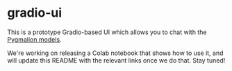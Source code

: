 # gradio-ui

This is a prototype Gradio-based UI which allows you to chat with the [Pygmalion models](https://huggingface.co/PygmalionAI).

We're working on releasing a Colab notebook that shows how to use it, and will update this README with the relevant links once we do that. Stay tuned!
